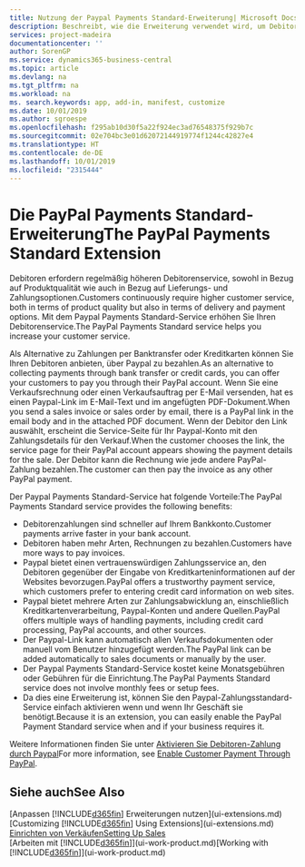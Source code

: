 ```yaml
---
title: Nutzung der Paypal Payments Standard-Erweiterung| Microsoft Docs
description: Beschreibt, wie die Erweiterung verwendet wird, um Debitoren zu aktivieren, um Zahlungen mit Paypal zu leisten.
services: project-madeira
documentationcenter: ''
author: SorenGP
ms.service: dynamics365-business-central
ms.topic: article
ms.devlang: na
ms.tgt_pltfrm: na
ms.workload: na
ms. search.keywords: app, add-in, manifest, customize
ms.date: 10/01/2019
ms.author: sgroespe
ms.openlocfilehash: f295ab10d30f5a22f924ec3ad76548375f929b7c
ms.sourcegitcommit: 02e704bc3e01d62072144919774f1244c42827e4
ms.translationtype: HT
ms.contentlocale: de-DE
ms.lasthandoff: 10/01/2019
ms.locfileid: "2315444"
---
```

# <a name="the-paypal-payments-standard-extension"></a><span data-ttu-id="472d7-103">Die PayPal Payments Standard-Erweiterung</span><span class="sxs-lookup"><span data-stu-id="472d7-103">The PayPal Payments Standard Extension</span></span>
<span data-ttu-id="472d7-104">Debitoren erfordern regelmäßig höheren Debitorenservice, sowohl in Bezug auf Produktqualität wie auch in Bezug auf Lieferungs- und Zahlungsoptionen.</span><span class="sxs-lookup"><span data-stu-id="472d7-104">Customers continuously require higher customer service, both in terms of product quality but also in terms of delivery and payment options.</span></span> <span data-ttu-id="472d7-105">Mit dem Paypal Payments Standard-Service erhöhen Sie Ihren Debitorenservice.</span><span class="sxs-lookup"><span data-stu-id="472d7-105">The PayPal Payments Standard service helps you increase your customer service.</span></span>

<span data-ttu-id="472d7-106">Als Alternative zu Zahlungen per Banktransfer oder Kreditkarten können Sie Ihren Debitoren anbieten, über Paypal zu bezahlen.</span><span class="sxs-lookup"><span data-stu-id="472d7-106">As an alternative to collecting payments through bank transfer or credit cards, you can offer your customers to pay you through their PayPal account.</span></span> <span data-ttu-id="472d7-107">Wenn Sie eine Verkaufsrechnung oder einen Verkaufsauftrag per E-Mail versenden, hat es einen Paypal-Link im E-Mail-Text und im angefügten PDF-Dokument.</span><span class="sxs-lookup"><span data-stu-id="472d7-107">When you send a sales invoice or sales order by email, there is a PayPal link in the email body and in the attached PDF document.</span></span> <span data-ttu-id="472d7-108">Wenn der Debitor den Link auswählt, erscheint die Service-Seite für Ihr Paypal-Konto mit den Zahlungsdetails für den Verkauf.</span><span class="sxs-lookup"><span data-stu-id="472d7-108">When the customer chooses the link, the service page for their PayPal account appears showing the payment details for the sale.</span></span> <span data-ttu-id="472d7-109">Der Debitor kann die Rechnung wie jede andere PayPal-Zahlung bezahlen.</span><span class="sxs-lookup"><span data-stu-id="472d7-109">The customer can then pay the invoice as any other PayPal payment.</span></span>

<span data-ttu-id="472d7-110">Der Paypal Payments Standard-Service hat folgende Vorteile:</span><span class="sxs-lookup"><span data-stu-id="472d7-110">The PayPal Payments Standard service provides the following benefits:</span></span>

* <span data-ttu-id="472d7-111">Debitorenzahlungen sind schneller auf Ihrem Bankkonto.</span><span class="sxs-lookup"><span data-stu-id="472d7-111">Customer payments arrive faster in your bank account.</span></span>
* <span data-ttu-id="472d7-112">Debitoren haben mehr Arten, Rechnungen zu bezahlen.</span><span class="sxs-lookup"><span data-stu-id="472d7-112">Customers have more ways to pay invoices.</span></span>
* <span data-ttu-id="472d7-113">Paypal bietet einen vertrauenswürdigen Zahlungsservice an, den Debitoren gegenüber der Eingabe von Kreditkarteninformationen auf der Websites bevorzugen.</span><span class="sxs-lookup"><span data-stu-id="472d7-113">PayPal offers a trustworthy payment service, which customers prefer to entering credit card information on web sites.</span></span>
* <span data-ttu-id="472d7-114">Paypal bietet mehrere Arten zur Zahlungsabwicklung an, einschließlich Kreditkartenverarbeitung, Paypal-Konten und andere Quellen.</span><span class="sxs-lookup"><span data-stu-id="472d7-114">PayPal offers multiple ways of handling payments, including credit card processing, PayPal accounts, and other sources.</span></span>
* <span data-ttu-id="472d7-115">Der Paypal-Link kann automatisch allen Verkaufsdokumenten oder manuell vom Benutzer hinzugefügt werden.</span><span class="sxs-lookup"><span data-stu-id="472d7-115">The PayPal link can be added automatically to sales documents or manually by the user.</span></span>
* <span data-ttu-id="472d7-116">Der Paypal Payments Standard-Service kostet keine Monatsgebühren oder Gebühren für die Einrichtung.</span><span class="sxs-lookup"><span data-stu-id="472d7-116">The PayPal Payments Standard service does not involve monthly fees or setup fees.</span></span>
* <span data-ttu-id="472d7-117">Da dies eine Erweiterung ist, können Sie den Paypal-Zahlungsstandard-Service einfach aktivieren wenn und wenn Ihr Geschäft sie benötigt.</span><span class="sxs-lookup"><span data-stu-id="472d7-117">Because it is an extension, you can easily enable the PayPal Payment Standard service when and if your business requires it.</span></span>  

<span data-ttu-id="472d7-118">Weitere Informationen finden Sie unter [Aktivieren Sie Debitoren-Zahlung durch Paypal](sales-how-enable-payment-service-extensions.md)</span><span class="sxs-lookup"><span data-stu-id="472d7-118">For more information, see [Enable Customer Payment Through PayPal](sales-how-enable-payment-service-extensions.md).</span></span>

## <a name="see-also"></a><span data-ttu-id="472d7-119">Siehe auch</span><span class="sxs-lookup"><span data-stu-id="472d7-119">See Also</span></span>
<span data-ttu-id="472d7-120">[Anpassen [!INCLUDE[d365fin](includes/d365fin_md.md)] Erweiterungen nutzen](ui-extensions.md)</span><span class="sxs-lookup"><span data-stu-id="472d7-120">[Customizing [!INCLUDE[d365fin](includes/d365fin_md.md)] Using Extensions](ui-extensions.md)</span></span>  
[<span data-ttu-id="472d7-121">Einrichten von Verkäufen</span><span class="sxs-lookup"><span data-stu-id="472d7-121">Setting Up Sales</span></span>](sales-setup-sales.md)  
<span data-ttu-id="472d7-122">[Arbeiten mit [!INCLUDE[d365fin](includes/d365fin_md.md)]](ui-work-product.md)</span><span class="sxs-lookup"><span data-stu-id="472d7-122">[Working with [!INCLUDE[d365fin](includes/d365fin_md.md)]](ui-work-product.md)</span></span>

